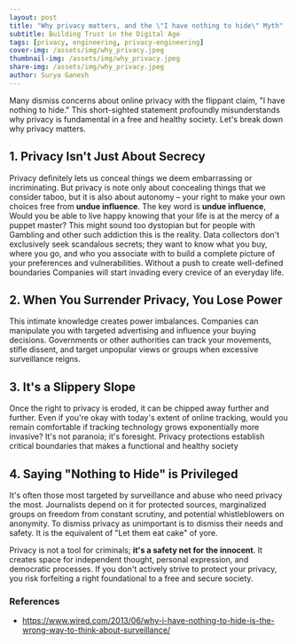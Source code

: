 ```yaml
---
layout: post
title: "Why privacy matters, and the \"I have nothing to hide\" Myth"
subtitle: Building Trust in the Digital Age
tags: [privacy, engineering, privacy-engineering]
cover-img: /assets/img/why_privacy.jpeg
thumbnail-img: /assets/img/why_privacy.jpeg
share-img: /assets/img/why_privacy.jpeg
author: Surya Ganesh
---
```


Many dismiss concerns about online privacy with the flippant claim, "I have nothing to hide." This short-sighted statement profoundly misunderstands why privacy is fundamental in a free and healthy society. Let's break down why privacy matters.

## 1. Privacy Isn't Just About Secrecy

Privacy definitely lets us conceal things we deem embarrassing or incriminating. But privacy is note only about concealing things that we consider taboo, but it is also about autonomy – your right to make your own choices free from __undue influence__. The key word is __undue influence__, Would you be able to live happy knowing that your life is at the mercy of a puppet master? This might sound too dystopian but for people with Gambling and other such addiction this is the reality. Data collectors don't exclusively seek scandalous secrets; they want to know what you buy, where you go, and who you associate with to build a complete picture of your preferences and vulnerabilities. Without a push to create well-defined boundaries Companies will start invading every crevice of an everyday life.

## 2. When You Surrender Privacy, You Lose Power

This intimate knowledge creates power imbalances.  Companies can manipulate you with targeted advertising and influence your buying decisions. Governments or other authorities can track your movements, stifle dissent, and target unpopular views or groups when excessive surveillance reigns.

## 3. It's a Slippery Slope

Once the right to privacy is eroded, it can be chipped away further and further. Even if you're okay with today's extent of online tracking, would you remain comfortable if tracking technology grows exponentially more invasive? It's not paranoia; it's foresight. Privacy protections establish critical boundaries that makes a functional and healthy society

## 4. Saying "Nothing to Hide" is Privileged

It's often those most targeted by surveillance and abuse who need privacy the most. Journalists depend on it for protected sources, marginalized groups on freedom from constant scrutiny, and potential whistleblowers on anonymity. To dismiss privacy as unimportant is to dismiss their needs and safety. It is the equivalent of "Let them eat cake" of yore.


Privacy is not a tool for criminals; __it's a safety net for the innocent__. It creates space for independent thought, personal expression, and democratic processes. If you don't actively strive to protect your privacy, you risk forfeiting a right foundational to a free and secure society.


### References

- https://www.wired.com/2013/06/why-i-have-nothing-to-hide-is-the-wrong-way-to-think-about-surveillance/